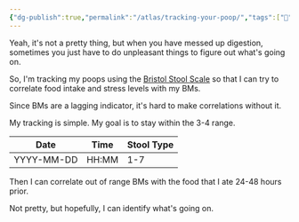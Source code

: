 ```yaml
---
{"dg-publish":true,"permalink":"/atlas/tracking-your-poop/","tags":["🌱","health","biofeedback"],"noteIcon":"","updated":"2024-11-07T15:50:40.441-08:00"}
---
```



Yeah, it's not a pretty thing, but when you have messed up digestion, sometimes you just have to do unpleasant things to figure out what's going on.

So, I'm tracking my poops using the [Bristol Stool Scale](https://www.webmd.com/digestive-disorders/poop-chart-bristol-stool-scale) so that I can try to correlate food intake and stress levels with my BMs.

Since BMs are a lagging indicator, it's hard to make correlations without it.

My tracking is simple. My goal is to stay within the 3-4 range.

| Date       | Time  | Stool Type |
| ---------- | ----- | ---------- |
| YYYY-MM-DD | HH:MM | 1-7        |
Then I can correlate out of range BMs with the food that I ate 24-48 hours prior.

Not pretty, but hopefully, I can identify what's going on.